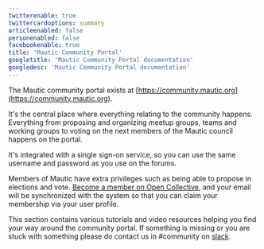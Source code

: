 ```yaml
---
twitterenable: true
twittercardoptions: summary
articleenabled: false
personenabled: false
facebookenable: true
title: 'Mautic Community Portal'
googletitle: 'Mautic Community Portal documentation'
googledesc: 'Mautic Community Portal documentation'
---
```


The Mautic community portal exists at [https://community.mautic.org](https://community.mautic.org).

It's the central place where everything relating to the community happens.  Everything from proposing and organizing meetup groups, teams and working groups to voting on the next members of the Mautic council happens on the portal.

It's integrated with a single sign-on service, so you can use the same username and password as you use on the forums.

Members of Mautic have extra privileges such as being able to propose in elections and vote.  [Become a member on Open Collective](https://opencollective.com/mautic/contribute), and your email will be synchronized with the system so that you can claim your membership via your user profile.

This section contains various tutorials and video resources helping you find your way around the community portal.  If something is missing or you are stuck with something please do contact us in #community on [slack](https://mau.tc/slack).